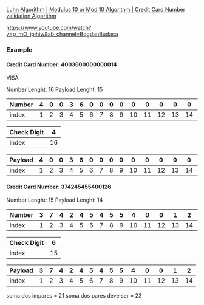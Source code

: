 


[Luhn Algorithm | Modulus 10 or Mod 10 Algorithm | Credit Card Number validation Algorithm](https://www.youtube.com/watch?v=3e95iOJ9bNE&ab_channel=TinyTips)

https://www.youtube.com/watch?v=p_mO_jpihiw&ab_channel=BogdanBudaca

### Example

#### Credit Card Number: 4003600000000014

VISA

Number Lenght: 16
Payload Lenght: 15

Number|4|0|0|3|6|0|0|0|0|0|0|0|0|0|1|4|
|---|---|---|---|---|---|---|---|---|---|---|---|---|---|---|---|---|
**i**ndex|1|2|3|4|5|6|7|8|9|10|11|12|13|14|15|16|

Check Digit|4|
|---|---|
**i**ndex|16|


Payload|4|0|0|3|6|0|0|0|0|0|0|0|0|0|1|
|---|---|---|---|---|---|---|---|---|---|---|---|---|---|---|---|
**i**ndex|1|2|3|4|5|6|7|8|9|10|11|12|13|14|15|


#### Credit Card Number: 374245455400126

Number Lenght: 15
Payload Lenght: 14

Number|3|7|4|2|4|5|4|5|5|4|0|0|1|2|6|
|---|---|---|---|---|---|---|---|---|---|---|---|---|---|---|---|
**i**ndex|1|2|3|4|5|6|7|8|9|10|11|12|13|14|15|

Check Digit|6|
|---|---|
**i**ndex|15|

Payload|3|7|4|2|4|5|4|5|5|4|0|0|1|2|
|---|---|---|---|---|---|---|---|---|---|---|---|---|---|---|
**i**ndex|1|2|3|4|5|6|7|8|9|10|11|12|13|14|

soma dos impares = 21
soma dos pares deve ser = 23